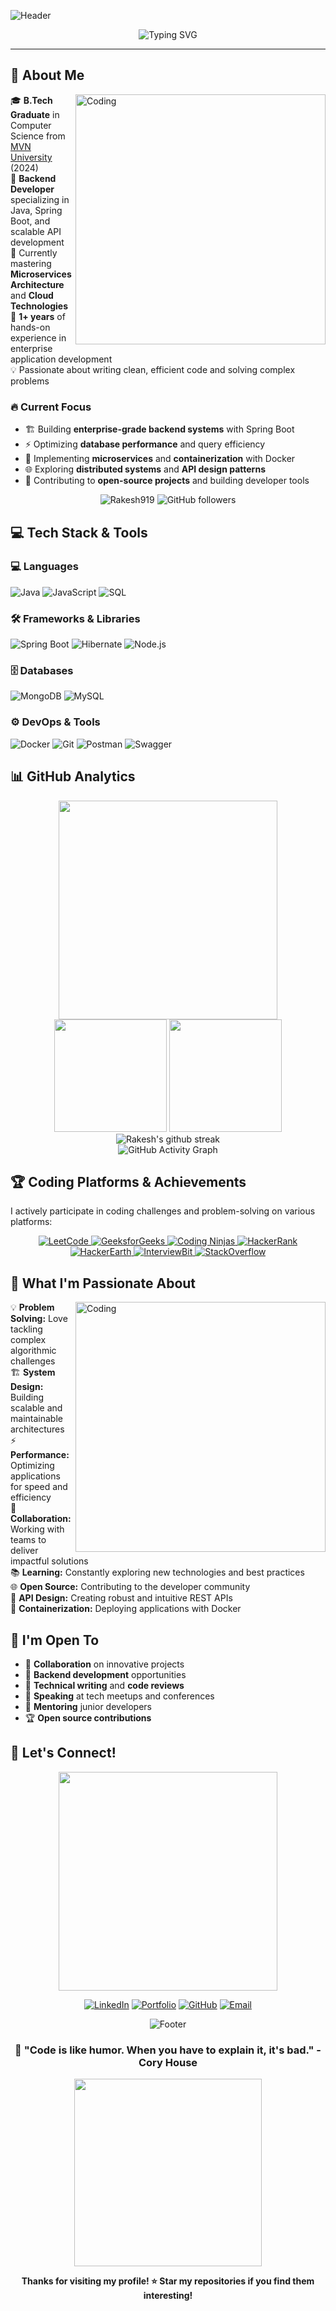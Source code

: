 ![Header](https://raw.githubusercontent.com/halfrost/halfrost/master/icons/header_.png)

<div align="center">
  <img src="https://readme-typing-svg.herokuapp.com?font=Fira+Code&size=32&duration=2800&pause=2000&color=A9FEF7&center=true&vCenter=true&width=940&lines=Hey+there!+I'm+Rakesh+Sharma+👋;Java+Backend+Developer+%7C+Spring+Boot+Expert;Building+Scalable+APIs+%26+Microservices;Always+Learning+%26+Growing+🚀" alt="Typing SVG" />
</div>

---

## 🚀 About Me

<img align="right" alt="Coding" width="400" src="https://cdn.dribbble.com/users/2646423/screenshots/5507196/computer.gif">

🎓 **B.Tech Graduate** in Computer Science from [MVN University](https://www.mvn.edu.in/) (2024)  
💼 **Backend Developer** specializing in Java, Spring Boot, and scalable API development  
🌱 Currently mastering **Microservices Architecture** and **Cloud Technologies**  
🎯 **1+ years** of hands-on experience in enterprise application development  
💡 Passionate about writing clean, efficient code and solving complex problems  

### 🔥 Current Focus
- 🏗️ Building **enterprise-grade backend systems** with Spring Boot
- ⚡ Optimizing **database performance** and query efficiency  
- 🔧 Implementing **microservices** and **containerization** with Docker
- 🌐 Exploring **distributed systems** and **API design patterns**
- 🎨 Contributing to **open-source projects** and building developer tools

<div align="center">
  <img src="https://komarev.com/ghpvc/?username=Rakesh919&label=Profile%20views&color=32CD32&style=flat" alt="Rakesh919" /> 
  <img src="https://img.shields.io/github/followers/Rakesh919?label=Followers&style=social" alt="GitHub followers" />
</div>

## 💻 Tech Stack & Tools

### 💻 Languages
![Java](https://img.shields.io/badge/Java-ED8B00?style=for-the-badge&logo=openjdk&logoColor=white)
![JavaScript](https://img.shields.io/badge/JavaScript-F7DF1E?style=for-the-badge&logo=javascript&logoColor=black)
![SQL](https://img.shields.io/badge/SQL-4479A1?style=for-the-badge&logo=mysql&logoColor=white)

### 🛠️ Frameworks & Libraries
![Spring Boot](https://img.shields.io/badge/Spring_Boot-6DB33F?style=for-the-badge&logo=spring-boot&logoColor=white)
![Hibernate](https://img.shields.io/badge/Hibernate-59666C?style=for-the-badge&logo=hibernate&logoColor=white)
![Node.js](https://img.shields.io/badge/Node.js-339933?style=for-the-badge&logo=nodedotjs&logoColor=white)

### 🗄️ Databases
![MongoDB](https://img.shields.io/badge/MongoDB-4EA94B?style=for-the-badge&logo=mongodb&logoColor=white)
![MySQL](https://img.shields.io/badge/MySQL-005C84?style=for-the-badge&logo=mysql&logoColor=white)

### ⚙️ DevOps & Tools
![Docker](https://img.shields.io/badge/Docker-2496ED?style=for-the-badge&logo=docker&logoColor=white)
![Git](https://img.shields.io/badge/Git-F05032?style=for-the-badge&logo=git&logoColor=white)
![Postman](https://img.shields.io/badge/Postman-FF6C37?style=for-the-badge&logo=postman&logoColor=white)
![Swagger](https://img.shields.io/badge/Swagger-85EA2D?style=for-the-badge&logo=swagger&logoColor=black)

## 📊 GitHub Analytics

<div align="center">
  <img src="https://user-images.githubusercontent.com/74038190/212284100-561aa473-3905-4a80-b561-0d28506553ee.gif" width="350">
</div>

<div align="center">
  <img height="180em" src="https://github-readme-stats.vercel.app/api?username=Rakesh919&show_icons=true&theme=tokyonight&include_all_commits=true&count_private=true"/>
  <img height="180em" src="https://github-readme-stats.vercel.app/api/top-langs/?username=Rakesh919&layout=compact&langs_count=8&theme=tokyonight"/>
</div>

<div align="center">
  <img src="https://github-readme-streak-stats.herokuapp.com/?user=Rakesh919&theme=tokyonight" alt="Rakesh's github streak" />
</div>

<div align="center">
  <img src="https://github-readme-activity-graph.vercel.app/graph?username=Rakesh919&bg_color=1a1b27&color=38bdae&line=70a5fd&point=bf91f3&area=true&hide_border=true" alt="GitHub Activity Graph" />
</div>

## 🏆 Coding Platforms & Achievements

I actively participate in coding challenges and problem-solving on various platforms:

<p align="center">
  <a href="https://leetcode.com/CodingWitha/">
    <img src="https://img.shields.io/badge/LeetCode-orange?style=for-the-badge&logo=leetcode&logoColor=orange" alt="LeetCode"/>
  </a>
  <a href="https://auth.geeksforgeeks.org/user/sharks/practice/">
    <img src="https://img.shields.io/badge/GeeksforGeeks-darkgreen?style=for-the-badge&logo=geeksforgeeks&logoColor=darkgreen" alt="GeeksforGeeks"/>
  </a>
  <a href="https://www.codingninjas.com/studio/profile/90308903-ebbb-44c1-9b81-6350ed77b614">
    <img src="https://img.shields.io/badge/CodingNinjas-orange?style=for-the-badge&logo=codingninjas&logoColor=orange" alt="Coding Ninjas"/>
  </a>
  <a href="https://www.hackerrank.com/rakesh88577">
    <img src="https://img.shields.io/badge/HackerRank-green?style=for-the-badge&logo=hackerrank&logoColor=green" alt="HackerRank"/>
  </a>
  <a href="https://www.hackerearth.com/@rakesh88577">
    <img src="https://img.shields.io/badge/HackerEarth-650458?style=for-the-badge&logo=hackerearth&logoColor=650458" alt="HackerEarth"/>
  </a>
  <a href="https://www.interviewbit.com/profile/rakesh-sharma_110">
    <img src="https://img.shields.io/badge/InterviewBit-blue?style=for-the-badge&logo=interviewbit&logoColor=blue" alt="InterviewBit"/>
  </a>
  <a href="https://stackoverflow.com">
    <img src="https://img.shields.io/badge/StackOverflow-FE7A16?style=for-the-badge&logo=stackoverflow&logoColor=FE7A16" alt="StackOverflow"/>
  </a>
</p>



## 🌟 What I'm Passionate About

<img align="right" alt="Coding" width="400" src="https://user-images.githubusercontent.com/71630336/167283188-f5e9687e-736f-4b1c-8e1d-77b227e008dd.gif">

💡 **Problem Solving:** Love tackling complex algorithmic challenges  
🏗️ **System Design:** Building scalable and maintainable architectures  
⚡ **Performance:** Optimizing applications for speed and efficiency  
🤝 **Collaboration:** Working with teams to deliver impactful solutions  
📚 **Learning:** Constantly exploring new technologies and best practices  
🌐 **Open Source:** Contributing to the developer community  
🔧 **API Design:** Creating robust and intuitive REST APIs  
🐳 **Containerization:** Deploying applications with Docker  

## 🎯 I'm Open To

- 🤝 **Collaboration** on innovative projects
- 🚀 **Backend development** opportunities  
- 📝 **Technical writing** and **code reviews**
- 🎤 **Speaking** at tech meetups and conferences
- 💼 **Mentoring** junior developers
- 🏆 **Open source contributions**

## 🔗 Let's Connect!

<div align="center">
  <img src="https://user-images.githubusercontent.com/74038190/212284145-bf2c01a8-c448-4f1a-b911-99cc33e48789.gif" width="350">
</div>

<div align="center">

[![LinkedIn](https://img.shields.io/badge/LinkedIn-0077B5?style=for-the-badge&logo=linkedin&logoColor=white)](https://www.linkedin.com/in/rakesh-sharma-517589231/)
[![Portfolio](https://img.shields.io/badge/Portfolio-000000?style=for-the-badge&logo=About.me&logoColor=white)](https://rakesh-webdev.netlify.app/)
[![GitHub](https://img.shields.io/badge/GitHub-100000?style=for-the-badge&logo=github&logoColor=white)](https://github.com/Rakesh919)
[![Email](https://img.shields.io/badge/Email-D14836?style=for-the-badge&logo=gmail&logoColor=white)](mailto:rakesh88577@gmail.com)

</div>

<div align="center">
  <img src="https://capsule-render.vercel.app/api?type=waving&color=gradient&height=100&section=footer" alt="Footer" />
</div>

<div align="center">
  
### 💫 "Code is like humor. When you have to explain it, it's bad." - Cory House

<img src="https://user-images.githubusercontent.com/74038190/212284158-e840e285-664b-44d7-b79b-e264b5e54825.gif" width="300">

**Thanks for visiting my profile! ⭐ Star my repositories if you find them interesting!**

</div>
